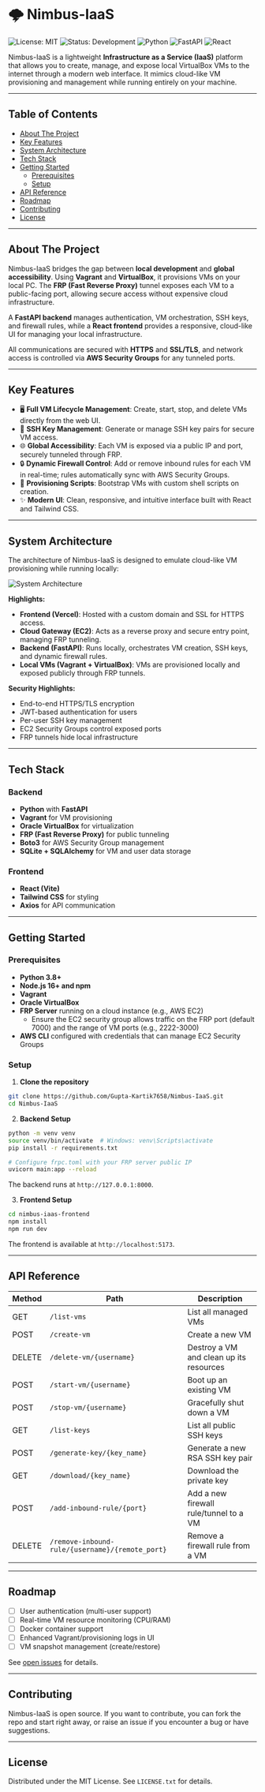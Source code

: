 # 🌩️ Nimbus-IaaS

![License: MIT](https://img.shields.io/badge/License-MIT-blue.svg)
![Status: Development](https://img.shields.io/badge/status-development-orange)
![Python](https://img.shields.io/badge/Python-3.8+-3776AB?logo=python)
![FastAPI](https://img.shields.io/badge/FastAPI-0.100+-009688?logo=fastapi)
![React](https://img.shields.io/badge/React-18+-61DAFB?logo=react)

Nimbus-IaaS is a lightweight **Infrastructure as a Service (IaaS)** platform that allows you to create, manage, and expose local VirtualBox VMs to the internet through a modern web interface. It mimics cloud-like VM provisioning and management while running entirely on your machine.

---

## Table of Contents

- [About The Project](#about-the-project)
- [Key Features](#key-features)
- [System Architecture](#system-architecture)
- [Tech Stack](#tech-stack)
- [Getting Started](#getting-started)
  - [Prerequisites](#prerequisites)
  - [Setup](#setup)
- [API Reference](#api-reference)
- [Roadmap](#roadmap)
- [Contributing](#contributing)
- [License](#license)

---

## About The Project

Nimbus-IaaS bridges the gap between **local development** and **global accessibility**. Using **Vagrant** and **VirtualBox**, it provisions VMs on your local PC. The **FRP (Fast Reverse Proxy)** tunnel exposes each VM to a public-facing port, allowing secure access without expensive cloud infrastructure.

A **FastAPI backend** manages authentication, VM orchestration, SSH keys, and firewall rules, while a **React frontend** provides a responsive, cloud-like UI for managing your local infrastructure.

All communications are secured with **HTTPS** and **SSL/TLS**, and network access is controlled via **AWS Security Groups** for any tunneled ports.

---

## Key Features

- 🖥️ **Full VM Lifecycle Management**: Create, start, stop, and delete VMs directly from the web UI.
- 🔑 **SSH Key Management**: Generate or manage SSH key pairs for secure VM access.
- 🌐 **Global Accessibility**: Each VM is exposed via a public IP and port, securely tunneled through FRP.
- 🔒 **Dynamic Firewall Control**: Add or remove inbound rules for each VM in real-time; rules automatically sync with AWS Security Groups.
- 📜 **Provisioning Scripts**: Bootstrap VMs with custom shell scripts on creation.
- ✨ **Modern UI**: Clean, responsive, and intuitive interface built with React and Tailwind CSS.

---

## System Architecture

The architecture of Nimbus-IaaS is designed to emulate cloud-like VM provisioning while running locally:

![System Architecture](SystemArchitecture2.png)

**Highlights:**

- **Frontend (Vercel)**: Hosted with a custom domain and SSL for HTTPS access.
- **Cloud Gateway (EC2)**: Acts as a reverse proxy and secure entry point, managing FRP tunneling.
- **Backend (FastAPI)**: Runs locally, orchestrates VM creation, SSH keys, and dynamic firewall rules.
- **Local VMs (Vagrant + VirtualBox)**: VMs are provisioned locally and exposed publicly through FRP tunnels.

**Security Highlights:**

- End-to-end HTTPS/TLS encryption
- JWT-based authentication for users
- Per-user SSH key management
- EC2 Security Groups control exposed ports
- FRP tunnels hide local infrastructure

---

## Tech Stack

### Backend

- **Python** with **FastAPI**
- **Vagrant** for VM provisioning
- **Oracle VirtualBox** for virtualization
- **FRP (Fast Reverse Proxy)** for public tunneling
- **Boto3** for AWS Security Group management
- **SQLite + SQLAlchemy** for VM and user data storage

### Frontend

- **React (Vite)**
- **Tailwind CSS** for styling
- **Axios** for API communication

---

## Getting Started

### Prerequisites

- **Python 3.8+**
- **Node.js 16+ and npm**
- **Vagrant**
- **Oracle VirtualBox**
- **FRP Server** running on a cloud instance (e.g., AWS EC2)
  - Ensure the EC2 security group allows traffic on the FRP port (default 7000) and the range of VM ports (e.g., 2222-3000)
- **AWS CLI** configured with credentials that can manage EC2 Security Groups

### Setup

1. **Clone the repository**
```bash
git clone https://github.com/Gupta-Kartik7658/Nimbus-IaaS.git
cd Nimbus-IaaS
```

2. **Backend Setup**
```bash
python -m venv venv
source venv/bin/activate  # Windows: venv\Scripts\activate
pip install -r requirements.txt

# Configure frpc.toml with your FRP server public IP
uvicorn main:app --reload
```

The backend runs at `http://127.0.0.1:8000`.

3. **Frontend Setup**
```bash
cd nimbus-iaas-frontend
npm install
npm run dev
```

The frontend is available at `http://localhost:5173`.

---

## API Reference

| Method | Path | Description |
|--------|------|-------------|
| GET | `/list-vms` | List all managed VMs |
| POST | `/create-vm` | Create a new VM |
| DELETE | `/delete-vm/{username}` | Destroy a VM and clean up its resources |
| POST | `/start-vm/{username}` | Boot up an existing VM |
| POST | `/stop-vm/{username}` | Gracefully shut down a VM |
| GET | `/list-keys` | List all public SSH keys |
| POST | `/generate-key/{key_name}` | Generate a new RSA SSH key pair |
| GET | `/download/{key_name}` | Download the private key |
| POST | `/add-inbound-rule/{port}` | Add a new firewall rule/tunnel to a VM |
| DELETE | `/remove-inbound-rule/{username}/{remote_port}` | Remove a firewall rule from a VM |

---

## Roadmap

- [ ] User authentication (multi-user support)
- [ ] Real-time VM resource monitoring (CPU/RAM)
- [ ] Docker container support
- [ ] Enhanced Vagrant/provisioning logs in UI
- [ ] VM snapshot management (create/restore)

See [open issues](https://github.com/Gupta-Kartik7658/Nimbus-IaaS/issues) for details.

---

## Contributing

Nimbus-IaaS is open source. If you want to contribute, you can fork the repo and start right away, or raise an issue if you encounter a bug or have suggestions.

---

## License

Distributed under the MIT License. See `LICENSE.txt` for details.
